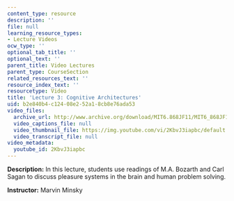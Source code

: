 ```yaml
---
content_type: resource
description: ''
file: null
learning_resource_types:
- Lecture Videos
ocw_type: ''
optional_tab_title: ''
optional_text: ''
parent_title: Video Lectures
parent_type: CourseSection
related_resources_text: ''
resource_index_text: ''
resourcetype: Video
title: 'Lecture 3: Cognitive Architectures'
uid: b2e840b4-c124-08e2-52a1-8cb8e76ada53
video_files:
  archive_url: http://www.archive.org/download/MIT6.868JF11/MIT6_868JF11_lec03_300k.mp4
  video_captions_file: null
  video_thumbnail_file: https://img.youtube.com/vi/2KbvJ3iapbc/default.jpg
  video_transcript_file: null
video_metadata:
  youtube_id: 2KbvJ3iapbc
---
```


**Description:** In this lecture, students use readings of M.A. Bozarth and Carl Sagan to discuss pleasure systems in the brain and human problem solving.

**Instructor:** Marvin Minsky